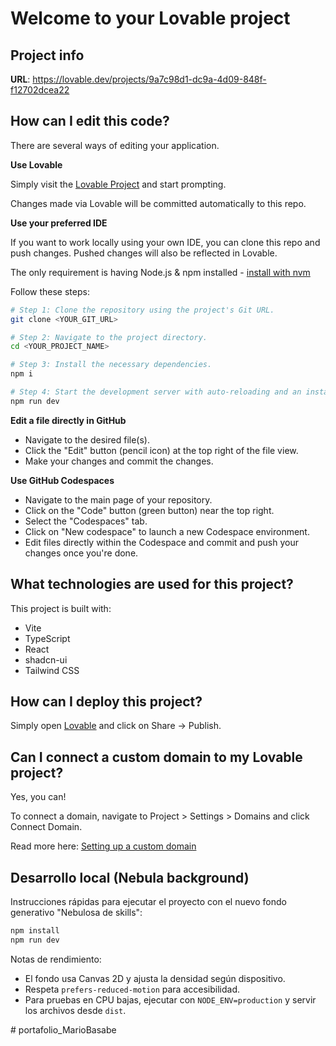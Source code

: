 # Welcome to your Lovable project

## Project info

**URL**: https://lovable.dev/projects/9a7c98d1-dc9a-4d09-848f-f12702dcea22

## How can I edit this code?

There are several ways of editing your application.

**Use Lovable**

Simply visit the [Lovable Project](https://lovable.dev/projects/9a7c98d1-dc9a-4d09-848f-f12702dcea22) and start prompting.

Changes made via Lovable will be committed automatically to this repo.

**Use your preferred IDE**

If you want to work locally using your own IDE, you can clone this repo and push changes. Pushed changes will also be reflected in Lovable.

The only requirement is having Node.js & npm installed - [install with nvm](https://github.com/nvm-sh/nvm#installing-and-updating)

Follow these steps:

```sh
# Step 1: Clone the repository using the project's Git URL.
git clone <YOUR_GIT_URL>

# Step 2: Navigate to the project directory.
cd <YOUR_PROJECT_NAME>

# Step 3: Install the necessary dependencies.
npm i

# Step 4: Start the development server with auto-reloading and an instant preview.
npm run dev
```

**Edit a file directly in GitHub**

- Navigate to the desired file(s).
- Click the "Edit" button (pencil icon) at the top right of the file view.
- Make your changes and commit the changes.

**Use GitHub Codespaces**

- Navigate to the main page of your repository.
- Click on the "Code" button (green button) near the top right.
- Select the "Codespaces" tab.
- Click on "New codespace" to launch a new Codespace environment.
- Edit files directly within the Codespace and commit and push your changes once you're done.

## What technologies are used for this project?

This project is built with:

- Vite
- TypeScript
- React
- shadcn-ui
- Tailwind CSS

## How can I deploy this project?

Simply open [Lovable](https://lovable.dev/projects/9a7c98d1-dc9a-4d09-848f-f12702dcea22) and click on Share -> Publish.

## Can I connect a custom domain to my Lovable project?

Yes, you can!

To connect a domain, navigate to Project > Settings > Domains and click Connect Domain.

Read more here: [Setting up a custom domain](https://docs.lovable.dev/tips-tricks/custom-domain#step-by-step-guide)

## Desarrollo local (Nebula background)

Instrucciones rápidas para ejecutar el proyecto con el nuevo fondo generativo "Nebulosa de skills":

```powershell
npm install
npm run dev
```

Notas de rendimiento:
- El fondo usa Canvas 2D y ajusta la densidad según dispositivo.
- Respeta `prefers-reduced-motion` para accesibilidad.
- Para pruebas en CPU bajas, ejecutar con `NODE_ENV=production` y servir los archivos desde `dist`.

#   p o r t a f o l i o _ M a r i o B a s a b e  
 